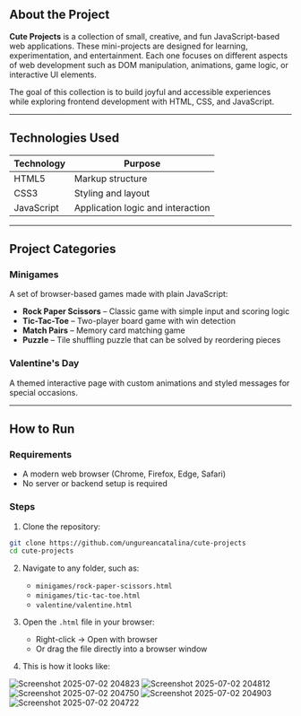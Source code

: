 ## About the Project

**Cute Projects** is a collection of small, creative, and fun JavaScript-based web applications. These mini-projects are designed for learning, experimentation, and entertainment. Each one focuses on different aspects of web development such as DOM manipulation, animations, game logic, or interactive UI elements.

The goal of this collection is to build joyful and accessible experiences while exploring frontend development with HTML, CSS, and JavaScript.

---

## Technologies Used

| Technology | Purpose                         |
|------------|----------------------------------|
| HTML5      | Markup structure                 |
| CSS3       | Styling and layout               |
| JavaScript | Application logic and interaction |

---

## Project Categories

### Minigames
A set of browser-based games made with plain JavaScript:

- **Rock Paper Scissors** – Classic game with simple input and scoring logic  
- **Tic-Tac-Toe** – Two-player board game with win detection  
- **Match Pairs** – Memory card matching game  
- **Puzzle** – Tile shuffling puzzle that can be solved by reordering pieces

### Valentine's Day
A themed interactive page with custom animations and styled messages for special occasions.

---

## How to Run

### Requirements
- A modern web browser (Chrome, Firefox, Edge, Safari)
- No server or backend setup is required

### Steps

1. Clone the repository:
```bash
git clone https://github.com/ungureancatalina/cute-projects
cd cute-projects
```

2. Navigate to any folder, such as:
   - `minigames/rock-paper-scissors.html`
   - `minigames/tic-tac-toe.html`
   - `valentine/valentine.html`

3. Open the `.html` file in your browser:
   - Right-click → Open with browser  
   - Or drag the file directly into a browser window
  
4. This is how it looks like:
  
  
  
![Screenshot 2025-07-02 204823](https://github.com/user-attachments/assets/b4761c14-9c1a-4842-bce4-dd16bfe8217d)
![Screenshot 2025-07-02 204812](https://github.com/user-attachments/assets/c0aaafee-6d71-446a-b2e2-f5aa56f70a5e)
![Screenshot 2025-07-02 204750](https://github.com/user-attachments/assets/51ce7fd4-7d29-43ac-b2f0-710c8b24bae5)
![Screenshot 2025-07-02 204903](https://github.com/user-attachments/assets/86974d7b-39e8-47d1-b2e7-e40ff6457fd5)
![Screenshot 2025-07-02 204722](https://github.com/user-attachments/assets/46014f2e-a21d-4a50-91eb-2dbc4e633de9)


